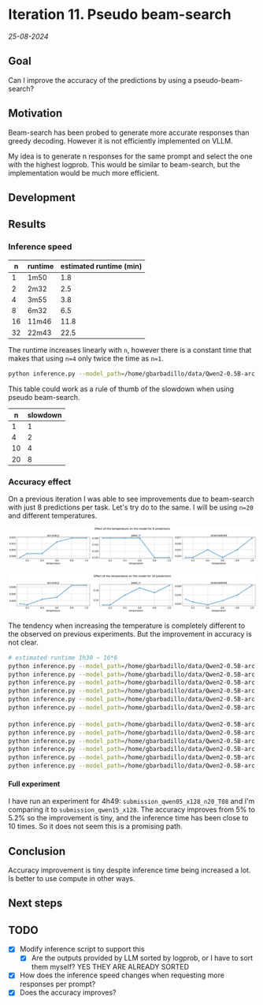 # Iteration 11. Pseudo beam-search

_25-08-2024_

## Goal

Can I improve the accuracy of the predictions by using a pseudo-beam-search?

## Motivation

Beam-search has been probed to generate more accurate responses than greedy decoding.
However it is not efficiently implemented on VLLM.

My idea is to generate n responses for the same prompt and select the one with the highest
logprob. This would be similar to beam-search, but the implementation would be much more efficient.

## Development

## Results

### Inference speed

| n  | runtime | estimated runtime (min) |
|----|---------|-------------------------|
| 1  | 1m50    | 1.8                     |
| 2  | 2m32    | 2.5                     |
| 4  | 3m55    | 3.8                     |
| 8  | 6m32    | 6.5                     |
| 16 | 11m46   | 11.8                    |
| 32 | 22m43   | 22.5                    |

The runtime increases linearly with `n`, however there is a constant time that makes that using `n=4` only twice the time as `n=1`.

```bash
python inference.py --model_path=/home/gbarbadillo/data/Qwen2-0.5B-arc --predictions_per_task=8 --temperature=0.1 --output_filepath=submission_qwen05_x8_T01_n1.json --n=1
```

This table could work as a rule of thumb of the slowdown when using pseudo beam-search.

| n  | slowdown |
|----|----------|
| 1  | 1        |
| 4  | 2        |
| 10 | 4        |
| 20 | 8        |

### Accuracy effect

On a previous iteration I was able to see improvements due to beam-search with just 8 predictions per task. Let's try do to the same.
I will be using `n=20` and different temperatures.

![8 predictions](res/2024-08-26-05-10-51.png)

![16 predictions](res/2024-08-26-05-10-58.png)

The tendency when increasing the temperature is completely different to the observed on previous experiments. But the improvement in accuracy is not clear.

```bash
# estimated runtime 1h30 ~ 16*6
python inference.py --model_path=/home/gbarbadillo/data/Qwen2-0.5B-arc --predictions_per_task=8 --n=20 --output_filepath=submission_qwen05_x8_n20_T01.json --temperature=0.1
python inference.py --model_path=/home/gbarbadillo/data/Qwen2-0.5B-arc --predictions_per_task=8 --n=20 --output_filepath=submission_qwen05_x8_n20_T02.json --temperature=0.2
python inference.py --model_path=/home/gbarbadillo/data/Qwen2-0.5B-arc --predictions_per_task=8 --n=20 --output_filepath=submission_qwen05_x8_n20_T04.json --temperature=0.4
python inference.py --model_path=/home/gbarbadillo/data/Qwen2-0.5B-arc --predictions_per_task=8 --n=20 --output_filepath=submission_qwen05_x8_n20_T06.json --temperature=0.6
python inference.py --model_path=/home/gbarbadillo/data/Qwen2-0.5B-arc --predictions_per_task=8 --n=20 --output_filepath=submission_qwen05_x8_n20_T08.json --temperature=0.8
python inference.py --model_path=/home/gbarbadillo/data/Qwen2-0.5B-arc --predictions_per_task=8 --n=20 --output_filepath=submission_qwen05_x8_n20_T10.json --temperature=1.0

python inference.py --model_path=/home/gbarbadillo/data/Qwen2-0.5B-arc --predictions_per_task=16 --n=20 --output_filepath=submission_qwen05_x16_n20_T01.json --temperature=0.1
python inference.py --model_path=/home/gbarbadillo/data/Qwen2-0.5B-arc --predictions_per_task=16 --n=20 --output_filepath=submission_qwen05_x16_n20_T02.json --temperature=0.2
python inference.py --model_path=/home/gbarbadillo/data/Qwen2-0.5B-arc --predictions_per_task=16 --n=20 --output_filepath=submission_qwen05_x16_n20_T04.json --temperature=0.4
python inference.py --model_path=/home/gbarbadillo/data/Qwen2-0.5B-arc --predictions_per_task=16 --n=20 --output_filepath=submission_qwen05_x16_n20_T06.json --temperature=0.6
python inference.py --model_path=/home/gbarbadillo/data/Qwen2-0.5B-arc --predictions_per_task=16 --n=20 --output_filepath=submission_qwen05_x16_n20_T08.json --temperature=0.8
python inference.py --model_path=/home/gbarbadillo/data/Qwen2-0.5B-arc --predictions_per_task=16 --n=20 --output_filepath=submission_qwen05_x16_n20_T10.json --temperature=1.0
```

#### Full experiment

I have run an experiment for 4h49: `submission_qwen05_x128_n20_T08` and I'm comparing it to `submission_qwen15_x128`.
The accuracy improves from 5% to 5.2% so the improvement is tiny, and the inference time has been close to 10 times.
So it does not seem this is a promising path.

## Conclusion

Accuracy improvement is tiny despite inference time being increased a lot. Is better to use compute in other ways.

## Next steps

## TODO

- [x] Modify inference script to support this
  - [x] Are the outputs provided by LLM sorted by logprob, or I have to sort them myself? YES THEY ARE ALREADY SORTED
- [x] How does the inference speed changes when requesting more responses per prompt?
- [x] Does the accuracy improves?
